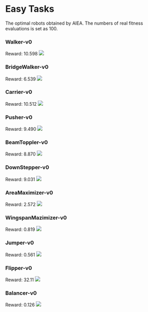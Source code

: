 
# Easy Tasks

The optimal robots obtained by AIEA.
The numbers of real fitness evaluations is set as 100.

### Walker-v0
Reward: 10.598
<img src="https://github.com/shuleiLiu/AIEA-GIF/blob/main/task_gif/Walker-v0_10.598.gif" />

### BridgeWalker-v0
Reward: 6.539
<img src="https://github.com/shuleiLiu/AIEA-GIF/blob/main/task_gif/BridgeWalker-v0_6.539.gif" />

### Carrier-v0
Reward: 10.512
<img src="https://github.com/shuleiLiu/AIEA-GIF/blob/main/task_gif/Carrier-v0_10.512.gif" />

### Pusher-v0
Reward: 9.490
<img src="https://github.com/shuleiLiu/AIEA-GIF/blob/main/task_gif/Pusher-v0_9.49.gif" />

### BeamToppler-v0
Reward: 8.870
<img src="https://github.com/shuleiLiu/AIEA-GIF/blob/main/task_gif/BeamToppler-v0_8.87.gif" />

### DownStepper-v0
Reward: 9.031
<img src="https://github.com/shuleiLiu/AIEA-GIF/blob/main/task_gif/DownStepper-v0_9.031.gif" />

### AreaMaximizer-v0
Reward: 2.572
<img src="https://github.com/shuleiLiu/AIEA-GIF/blob/main/task_gif/AreaMaximizer-v0_2.572.gif" />

### WingspanMazimizer-v0
Reward: 0.819
<img src="https://github.com/shuleiLiu/AIEA-GIF/blob/main/task_gif/WingspanMazimizer-v0_0.819.gif" />

### Jumper-v0
Reward: 0.561
<img src="https://github.com/shuleiLiu/AIEA-GIF/blob/main/task_gif/Jumper-v0_0.561.gif" />

### Flipper-v0
Reward: 32.11
<img src="https://github.com/shuleiLiu/AIEA-GIF/blob/main/task_gif/Flipper-v0_32.11.gif" />

### Balancer-v0
Reward: 0.126
<img src="https://github.com/shuleiLiu/AIEA-GIF/blob/main/task_gif/Balancer-v0_0.126.gif" />
